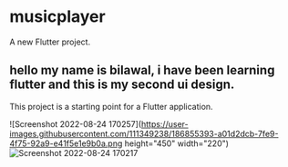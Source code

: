 # musicplayer


A new Flutter project.

## hello my name is bilawal, i have been learning flutter and this is my second ui design. 

This project is a starting point for a Flutter application.

![Screenshot 2022-08-24 170257](https://user-images.githubusercontent.com/111349238/186855393-a01d2dcb-7fe9-4f75-92a9-e41f5e1e9b0a.png height="450" width="220")
![Screenshot 2022-08-24 170217](https://user-images.githubusercontent.com/111349238/186855599-f3ca6046-4795-46d4-96ce-19ae05605837.png)


